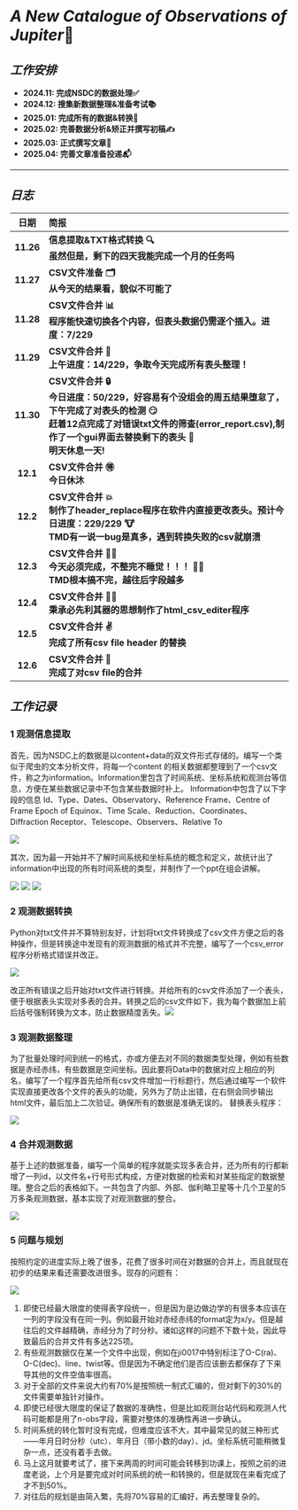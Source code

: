 # ***A New Catalogue of Observations of Jupiter***🌌

## ***工作安排***
- **2024.11: 完成NSDC的数据处理✅**
- **2024.12: 搜集新数据整理&准备考试📚**
- **2025.01: 完成所有的数据&转换🔄**
- **2025.02: 完善数据分析&矫正并撰写初稿✍**
- **2025.03: 正式撰写文章📄**
- **2025.04: 完善文章准备投递📬**
---
## ***日志***

| **日期**  | **简报**                                                     |
| :-------: | :----------------------------------------------------------- |
| **11.26** | **信息提取&TXT格式转换 🔍<br>虽然但是，剩下的四天我能完成一个月的任务吗** |
| **11.27** | **CSV文件准备 🗂️<br> 从今天的结果看，貌似不可能了**           |
| **11.28** | **CSV文件合并 📊<br>程序能快速切换各个内容，但表头数据仍需逐个插入。进度：7/229** |
| **11.29** | **CSV文件合并 🔄<br>上午进度：14/229，争取今天完成所有表头整理！** |
| **11.30** | **CSV文件合并 🔒<br>今日进度：50/229，好容易有个没组会的周五结果堕怠了，下午完成了对表头的检测 😏<br>赶着12点完成了对错误txt文件的筛查(error_report.csv),制作了一个gui界面去替换剩下的表头 💫<br>明天休息一天!** |
| **12.1**  | **CSV文件合并 🉐<br>今日休沐**                                |
| **12.2**  | **CSV文件合并 💥<br>制作了header_replace程序在软件内直接更改表头。预计今日进度：229/229 🐮<br>TMD有一说一bug是真多，遇到转换失败的csv就崩溃** |
| **12.3**  | **CSV文件合并 🐱‍🚀<br>今天必须完成，不整完不睡觉！！！ 🤦‍♂️<br>TMD根本搞不完，越往后字段越多** |
| **12.4**  | **CSV文件合并 🤷‍♂️<br/>秉承必先利其器的思想制作了html_csv_editer程序** |
| **12.5**  | **CSV文件合并 ✌<br/>完成了所有csv file header 的替换**       |
| **12.6**  | **CSV文件合并 🐒<br/>完成了对csv file的合并**                 |

## ***工作记录***

### 1 观测信息提取

首先，因为NSDC上的数据是以content+data的双文件形式存储的。编写一个类似于爬虫的文本分析文件，将每一个content 的相关数据都整理到了一个csv文件，称之为information。Information里包含了时间系统、坐标系统和观测台等信息，方便在某些数据记录中不包含某些数据时补上。
Information中包含了以下字段的信息
Id、Type、Dates、Observatory、Reference Frame、Centre of Frame
Epoch of Equinox、Time Scale、Reduction、Coordinates、Diffraction
Receptor、Telescope、Observers、Relative To

![](./Data/Reference/image/image1.png)

其次，因为最一开始并不了解时间系统和坐标系统的概念和定义，故统计出了information中出现的所有时间系统的类型，并制作了一个ppt在组会讲解。

![](./Data/Reference/image/image2.png)
![](./Data/Reference/image/image3.png)
![](./Data/Reference/image/image4.png)

### 2 观测数据转换

Python对txt文件并不算特别友好，计划将txt文件转换成了csv文件方便之后的各种操作，但是转换途中发现有的观测数据的格式并不完整，编写了一个csv_error程序分析格式错误并改正。

![](./Data/Reference/image/image5.png)

改正所有错误之后开始对txt文件进行转换。并给所有的csv文件添加了一个表头，便于根据表头实现对多表的合并。转换之后的csv文件如下，我为每个数据加上前后括号强制转换为文本，防止数据精度丢失。![](./Data/Reference/image/image6.png)

### 3 观测数据整理

为了批量处理时间到统一的格式，亦或方便去对不同的数据类型处理，例如有些数据是赤经赤纬，有些数据是空间坐标。因此要将Data中的数据对应上相应的列名，编写了一个程序首先给所有csv文件增加一行标题行，然后通过编写一个软件实现直接更改各个文件的表头的功能，另外为了防止出错，在右侧会同步输出html文件，最后加上二次验证。确保所有的数据是准确无误的。
替换表头程序：

![](./Data/Reference/image/image7.png)

### 4 合并观测数据

基于上述的数据准备，编写一个简单的程序就能实现多表合并，还为所有的行都新增了一列id，以文件名+行号形式构成，方便对数据的检索和对某些指定的数据整理。整合之后的表格如下。一共包含了内部、外部、伽利略卫星等十几个卫星的5万多条观测数据，基本实现了对观测数据的整合。

![](./Data/Reference/image/image8.png)

### 5 问题与规划

按照约定的进度实际上晚了很多，花费了很多时间在对数据的合并上，而且就现在初步的结果来看还需要改进很多。现存的问题有：

![](./Data/Reference/image/image9.png)

1. 即使已经最大限度的使得表字段统一，但是因为是边做边学的有很多本应该在一列的字段没有在同一列。例如最开始对赤经赤纬的format定为x/y。但是越往后的文件越精确，赤经分为了时分秒。诸如这样的问题不下数十处，因此导致最后的合并文件有多达225项。
2. 有些观测数据仅在某一个文件中出现，例如在ji0017中特别标注了O-C(ra)、O-C(dec)、line、twist等。但是因为不确定他们是否应该删去都保存了下来导其他的文件空值率很高。
3. 对于全部的文件来说大约有70%是按照统一制式汇编的，但对剩下的30%的文件需要单独针对操作。
4. 即使已经很大限度的保证了数据的准确性，但是比如观测台站代码和观测人代码可能都是用了n-obs字段，需要对整体的准确性再进一步确认。
5. 时间系统的转化暂时没有完成，但难度应该不大，其中最常见的就三种形式——年月日时分秒（utc）、年月日（带小数的day）、jd。坐标系统可能稍微复杂一点，还没有着手去做。
6. 马上这月就要考试了，接下来两周的时间可能会转移到功课上，按照之前的进度老说，上个月是要完成对时间系统的统一和转换的，但是就现在来看完成了才不到50%。
7. 对往后的规划是由简入繁，先将70%容易的汇编好，再去整理复杂的。
